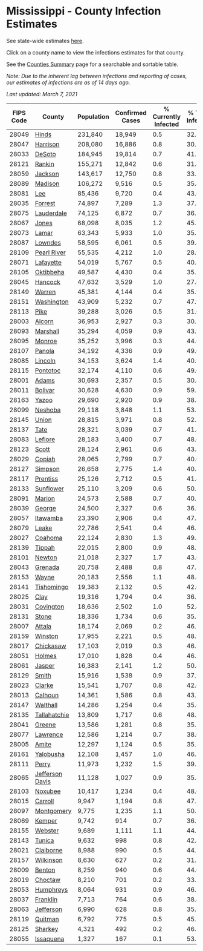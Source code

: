 # Mississippi - County Infection Estimates

See state-wide estimates [here](/infections/us-ms).

Click on a county name to view the infections estimates for that county.

See the [Counties Summary](/infections/summary-counties) page for a searchable and sortable table.

*Note: Due to the inherent lag between infections and reporting of cases, our estimates of infections are as of 14 days ago.*

*Last updated: March 7, 2021*

|   FIPS Code |                             County |   Population |   Confirmed Cases |   % Currently Infected |   % Total Infected |
|-------------|------------------------------------|--------------|-------------------|------------------------|--------------------|
|       28049 |                     [Hinds](hinds) |      231,840 |            18,949 |                    0.5 |               32.3 |
|       28047 |               [Harrison](harrison) |      208,080 |            16,886 |                    0.8 |               30.5 |
|       28033 |                   [DeSoto](desoto) |      184,945 |            19,814 |                    0.7 |               41.2 |
|       28121 |                   [Rankin](rankin) |      155,271 |            12,842 |                    0.6 |               31.4 |
|       28059 |                 [Jackson](jackson) |      143,617 |            12,750 |                    0.8 |               33.7 |
|       28089 |                 [Madison](madison) |      106,272 |             9,516 |                    0.5 |               35.4 |
|       28081 |                         [Lee](lee) |       85,436 |             9,720 |                    0.4 |               43.6 |
|       28035 |                 [Forrest](forrest) |       74,897 |             7,289 |                    1.3 |               37.8 |
|       28075 |           [Lauderdale](lauderdale) |       74,125 |             6,872 |                    0.7 |               36.5 |
|       28067 |                     [Jones](jones) |       68,098 |             8,035 |                    1.2 |               45.1 |
|       28073 |                     [Lamar](lamar) |       63,343 |             5,933 |                    1.0 |               35.7 |
|       28087 |                 [Lowndes](lowndes) |       58,595 |             6,061 |                    0.5 |               39.4 |
|       28109 |         [Pearl River](pearl-river) |       55,535 |             4,212 |                    1.0 |               28.9 |
|       28071 |             [Lafayette](lafayette) |       54,019 |             5,767 |                    0.5 |               40.8 |
|       28105 |             [Oktibbeha](oktibbeha) |       49,587 |             4,430 |                    0.4 |               35.2 |
|       28045 |                 [Hancock](hancock) |       47,632 |             3,529 |                    1.0 |               27.6 |
|       28149 |                   [Warren](warren) |       45,381 |             4,144 |                    0.4 |               35.9 |
|       28151 |           [Washington](washington) |       43,909 |             5,232 |                    0.7 |               47.9 |
|       28113 |                       [Pike](pike) |       39,288 |             3,026 |                    0.5 |               31.0 |
|       28003 |                   [Alcorn](alcorn) |       36,953 |             2,927 |                    0.3 |               30.1 |
|       28093 |               [Marshall](marshall) |       35,294 |             4,059 |                    0.9 |               43.9 |
|       28095 |                   [Monroe](monroe) |       35,252 |             3,996 |                    0.3 |               44.6 |
|       28107 |                   [Panola](panola) |       34,192 |             4,336 |                    0.9 |               49.0 |
|       28085 |                 [Lincoln](lincoln) |       34,153 |             3,624 |                    1.4 |               40.9 |
|       28115 |               [Pontotoc](pontotoc) |       32,174 |             4,110 |                    0.6 |               49.0 |
|       28001 |                     [Adams](adams) |       30,693 |             2,357 |                    0.5 |               30.4 |
|       28011 |                 [Bolivar](bolivar) |       30,628 |             4,630 |                    0.9 |               59.3 |
|       28163 |                     [Yazoo](yazoo) |       29,690 |             2,920 |                    0.9 |               38.8 |
|       28099 |                 [Neshoba](neshoba) |       29,118 |             3,848 |                    1.1 |               53.2 |
|       28145 |                     [Union](union) |       28,815 |             3,971 |                    0.8 |               52.3 |
|       28137 |                       [Tate](tate) |       28,321 |             3,039 |                    0.7 |               41.4 |
|       28083 |                 [Leflore](leflore) |       28,183 |             3,400 |                    0.7 |               48.6 |
|       28123 |                     [Scott](scott) |       28,124 |             2,961 |                    0.6 |               43.4 |
|       28029 |                   [Copiah](copiah) |       28,065 |             2,799 |                    0.7 |               40.0 |
|       28127 |                 [Simpson](simpson) |       26,658 |             2,775 |                    1.4 |               40.8 |
|       28117 |               [Prentiss](prentiss) |       25,126 |             2,712 |                    0.5 |               41.4 |
|       28133 |             [Sunflower](sunflower) |       25,110 |             3,209 |                    0.6 |               50.7 |
|       28091 |                   [Marion](marion) |       24,573 |             2,588 |                    0.7 |               40.2 |
|       28039 |                   [George](george) |       24,500 |             2,327 |                    0.6 |               36.9 |
|       28057 |               [Itawamba](itawamba) |       23,390 |             2,906 |                    0.4 |               47.8 |
|       28079 |                     [Leake](leake) |       22,786 |             2,541 |                    0.4 |               46.2 |
|       28027 |                 [Coahoma](coahoma) |       22,124 |             2,830 |                    1.3 |               49.8 |
|       28139 |                   [Tippah](tippah) |       22,015 |             2,800 |                    0.9 |               48.9 |
|       28101 |                   [Newton](newton) |       21,018 |             2,327 |                    1.7 |               43.0 |
|       28043 |                 [Grenada](grenada) |       20,758 |             2,488 |                    0.8 |               47.2 |
|       28153 |                     [Wayne](wayne) |       20,183 |             2,556 |                    1.1 |               48.4 |
|       28141 |           [Tishomingo](tishomingo) |       19,383 |             2,132 |                    0.5 |               42.0 |
|       28025 |                       [Clay](clay) |       19,316 |             1,794 |                    0.4 |               36.3 |
|       28031 |             [Covington](covington) |       18,636 |             2,502 |                    1.0 |               52.4 |
|       28131 |                     [Stone](stone) |       18,336 |             1,734 |                    0.6 |               35.3 |
|       28007 |                   [Attala](attala) |       18,174 |             2,069 |                    0.2 |               46.2 |
|       28159 |                 [Winston](winston) |       17,955 |             2,221 |                    0.5 |               48.9 |
|       28017 |             [Chickasaw](chickasaw) |       17,103 |             2,019 |                    0.3 |               46.9 |
|       28051 |                   [Holmes](holmes) |       17,010 |             1,828 |                    0.4 |               46.3 |
|       28061 |                   [Jasper](jasper) |       16,383 |             2,141 |                    1.2 |               50.4 |
|       28129 |                     [Smith](smith) |       15,916 |             1,538 |                    0.9 |               37.9 |
|       28023 |                   [Clarke](clarke) |       15,541 |             1,707 |                    0.8 |               42.6 |
|       28013 |                 [Calhoun](calhoun) |       14,361 |             1,586 |                    0.8 |               43.7 |
|       28147 |               [Walthall](walthall) |       14,286 |             1,254 |                    0.4 |               35.6 |
|       28135 |       [Tallahatchie](tallahatchie) |       13,809 |             1,717 |                    0.6 |               48.8 |
|       28041 |                   [Greene](greene) |       13,586 |             1,281 |                    0.8 |               35.5 |
|       28077 |               [Lawrence](lawrence) |       12,586 |             1,214 |                    0.7 |               38.0 |
|       28005 |                     [Amite](amite) |       12,297 |             1,124 |                    0.5 |               35.5 |
|       28161 |             [Yalobusha](yalobusha) |       12,108 |             1,457 |                    1.0 |               46.8 |
|       28111 |                     [Perry](perry) |       11,973 |             1,232 |                    1.5 |               39.2 |
|       28065 | [Jefferson Davis](jefferson-davis) |       11,128 |             1,027 |                    0.9 |               35.8 |
|       28103 |                 [Noxubee](noxubee) |       10,417 |             1,234 |                    0.4 |               48.6 |
|       28015 |                 [Carroll](carroll) |        9,947 |             1,194 |                    0.8 |               47.3 |
|       28097 |           [Montgomery](montgomery) |        9,775 |             1,235 |                    1.1 |               50.2 |
|       28069 |                   [Kemper](kemper) |        9,742 |               914 |                    0.7 |               36.9 |
|       28155 |                 [Webster](webster) |        9,689 |             1,111 |                    1.1 |               44.5 |
|       28143 |                   [Tunica](tunica) |        9,632 |               998 |                    0.8 |               42.4 |
|       28021 |             [Claiborne](claiborne) |        8,988 |               990 |                    0.5 |               44.5 |
|       28157 |             [Wilkinson](wilkinson) |        8,630 |               627 |                    0.2 |               31.3 |
|       28009 |                   [Benton](benton) |        8,259 |               940 |                    0.6 |               44.0 |
|       28019 |                 [Choctaw](choctaw) |        8,210 |               701 |                    0.2 |               33.1 |
|       28053 |             [Humphreys](humphreys) |        8,064 |               931 |                    0.9 |               46.2 |
|       28037 |               [Franklin](franklin) |        7,713 |               764 |                    0.6 |               38.4 |
|       28063 |             [Jefferson](jefferson) |        6,990 |               628 |                    0.8 |               35.5 |
|       28119 |                 [Quitman](quitman) |        6,792 |               775 |                    0.5 |               45.7 |
|       28125 |                 [Sharkey](sharkey) |        4,321 |               492 |                    0.2 |               46.5 |
|       28055 |             [Issaquena](issaquena) |        1,327 |               167 |                    0.1 |               53.5 |
